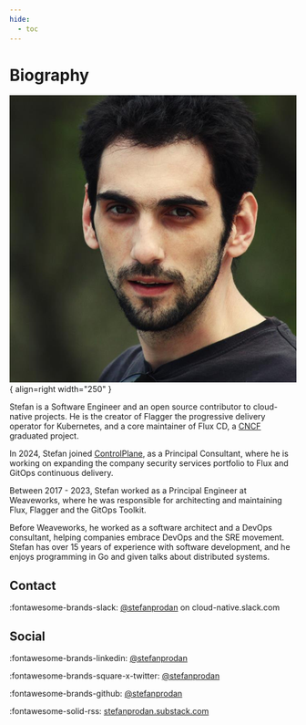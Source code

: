 ```yaml
---
hide:
  - toc
---
```


# Biography

![stefanprodan](biography/stefan.jpeg){ align=right width="250" }

Stefan is a Software Engineer and
an open source contributor to cloud-native projects.
He is the creator of Flagger the progressive delivery
operator for Kubernetes, and a core maintainer
of Flux CD, a [CNCF](https://cncf.io) graduated project.

In 2024, Stefan joined [ControlPlane](https://control-plane.io),
as a Principal Consultant, where he is working on expanding the company
security services portfolio to Flux and GitOps continuous delivery.

Between 2017 - 2023, Stefan worked as a Principal Engineer at Weaveworks,
where he was responsible for architecting and maintaining
Flux, Flagger and the GitOps Toolkit.

Before Weaveworks, he worked as a software architect
and a DevOps consultant, helping companies embrace DevOps and the SRE movement.
Stefan has over 15 years of experience with software development,
and he enjoys programming in Go and given talks about distributed systems.

## Contact

:fontawesome-brands-slack: [@stefanprodan](https://cloud-native.slack.com/team/ULPRMFH38) on cloud-native.slack.com

## Social

:fontawesome-brands-linkedin: [@stefanprodan](https://linkedin.com/in/stefanprodan)

:fontawesome-brands-square-x-twitter: [@stefanprodan](https://x.com/stefanprodan)

:fontawesome-brands-github: [@stefanprodan](https://github.com/stefanpordan)

:fontawesome-solid-rss: [stefanprodan.substack.com](https://stefanprodan.substack.com/)
